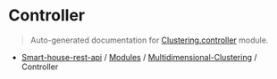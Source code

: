 # Controller

> Auto-generated documentation for [Clustering.controller](..\..\Clustering\controller.py) module.

- [Smart-house-rest-api](..\README.md#table-of-contents) / [Modules](..\MODULES.md#smart-house-rest-api-modules) / [Multidimensional-Clustering](index.md#multidimensional-clustering) / Controller
